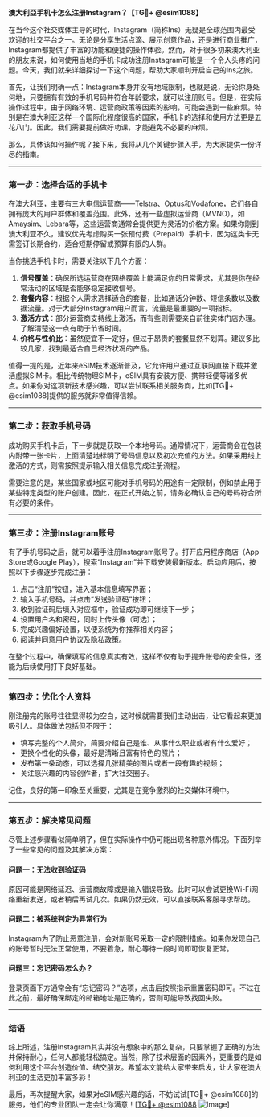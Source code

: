 **澳大利亞手机卡怎么注册Instagram？【TG💪+ @esim1088】**

在当今这个社交媒体主导的时代，Instagram（简称Ins）无疑是全球范围内最受欢迎的社交平台之一。无论是分享生活点滴、展示创意作品，还是进行商业推广，Instagram都提供了丰富的功能和便捷的操作体验。然而，对于很多初来澳大利亚的朋友来说，如何使用当地的手机卡成功注册Instagram可能是一个令人头疼的问题。今天，我们就来详细探讨一下这个问题，帮助大家顺利开启自己的Ins之旅。

首先，让我们明确一点：Instagram本身并没有地域限制，也就是说，无论你身处何地，只要拥有有效的手机号码并符合年龄要求，就可以注册账号。但是，在实际操作过程中，由于网络环境、运营商政策等因素的影响，可能会遇到一些麻烦。特别是在澳大利亚这样一个国际化程度很高的国家，手机卡的选择和使用方法更是五花八门。因此，我们需要提前做好功课，才能避免不必要的麻烦。

那么，具体该如何操作呢？接下来，我将从几个关键步骤入手，为大家提供一份详尽的指南。

---

### **第一步：选择合适的手机卡**
在澳大利亚，主要有三大电信运营商——Telstra、Optus和Vodafone，它们各自拥有庞大的用户群体和覆盖范围。此外，还有一些虚拟运营商（MVNO），如Amaysim、Lebara等，这些运营商通常会提供更为灵活的价格方案。如果你刚到澳大利亚不久，建议优先考虑购买一张预付费（Prepaid）手机卡，因为这类卡无需签订长期合约，适合短期停留或预算有限的人群。

当你挑选手机卡时，需要关注以下几个方面：
1. **信号覆盖**：确保所选运营商在网络覆盖上能满足你的日常需求，尤其是你在经常活动的区域是否能够稳定接收信号。
2. **套餐内容**：根据个人需求选择适合的套餐，比如通话分钟数、短信条数以及数据流量。对于大部分Instagram用户而言，流量是最重要的一项指标。
3. **激活方式**：部分运营商支持线上激活，而有些则需要亲自前往实体门店办理。了解清楚这一点有助于节省时间。
4. **价格与性价比**：虽然便宜不一定好，但过于昂贵的套餐显然不划算。建议多比较几家，找到最适合自己经济状况的产品。

值得一提的是，近年来eSIM技术逐渐普及，它允许用户通过互联网直接下载并激活虚拟SIM卡。相比传统物理SIM卡，eSIM具有安装方便、携带轻便等诸多优点。如果你对这项新技术感兴趣，可以尝试联系相关服务商，比如[TG💪+ @esim1088]提供的服务就非常值得信赖。

---

### **第二步：获取手机号码**
成功购买手机卡后，下一步就是获取一个本地号码。通常情况下，运营商会在包装内附带一张卡片，上面清楚地标明了号码信息以及初次充值的方法。如果采用线上激活的方式，则需按照提示输入相关信息完成注册流程。

需要注意的是，某些国家或地区可能对手机号码的用途有一定限制，例如禁止用于某些特定类型的账户创建。因此，在正式开始之前，请务必确认自己的号码符合所有必要的条件。

---

### **第三步：注册Instagram账号**
有了手机号码之后，就可以着手注册Instagram账号了。打开应用程序商店（App Store或Google Play），搜索“Instagram”并下载安装最新版本。启动应用后，按照以下步骤逐步完成注册：

1. 点击“注册”按钮，进入基本信息填写界面；
2. 输入手机号码，并点击“发送验证码”按钮；
3. 收到验证码后填入对应框中，验证成功即可继续下一步；
4. 设置用户名和密码，同时上传头像（可选）；
5. 完成兴趣偏好设置，以便系统为你推荐相关内容；
6. 阅读并同意用户协议及隐私政策。

在整个过程中，确保填写的信息真实有效，这样不仅有助于提升账号的安全性，还能为后续使用打下良好基础。

---

### **第四步：优化个人资料**
刚注册完的账号往往显得较为空白，这时候就需要我们主动出击，让它看起来更加吸引人。具体做法包括但不限于：
- 填写完整的个人简介，简要介绍自己是谁、从事什么职业或者有什么爱好；
- 更换个性化的头像，最好是清晰且富有特色的照片；
- 发布第一条动态，可以选择几张精美的图片或者一段有趣的视频；
- 关注感兴趣的内容创作者，扩大社交圈子。

记住，良好的第一印象至关重要，尤其是在竞争激烈的社交媒体环境中。

---

### **第五步：解决常见问题**
尽管上述步骤看似简单明了，但在实际操作中仍可能出现各种意外情况。下面列举了一些常见的问题及其解决方案：

#### **问题一：无法收到验证码**
原因可能是网络延迟、运营商故障或是输入错误导致。此时可以尝试更换Wi-Fi网络重新发送，或者稍后再试几次。如果仍然无效，可以直接联系客服寻求帮助。

#### **问题二：被系统判定为异常行为**
Instagram为了防止恶意注册，会对新账号采取一定的限制措施。如果你发现自己的账号暂时无法正常使用，不要着急，耐心等待一段时间即可恢复正常。

#### **问题三：忘记密码怎么办？**
登录页面下方通常会有“忘记密码？”选项，点击后按照指示重置密码即可。不过在此之前，最好确保绑定的邮箱地址是正确的，否则可能导致找回失败。

---

### **结语**
综上所述，注册Instagram其实并没有想象中的那么复杂，只要掌握了正确的方法并保持耐心，任何人都能轻松搞定。当然，除了技术层面的因素外，更重要的是如何利用这个平台创造价值、结交朋友。希望本文能给大家带来启发，让大家在澳大利亚的生活更加丰富多彩！

最后，再次提醒大家，如果对eSIM感兴趣的话，不妨试试[TG💪+ @esim1088]的服务，他们的专业团队一定会让你满意！[[TG💪+ @esim1088](https://t.me/s/esim1088) ![Image](https://i.postimg.cc/4NQfJmqS/Snipaste-2025-05-13-00-14-12.png)]